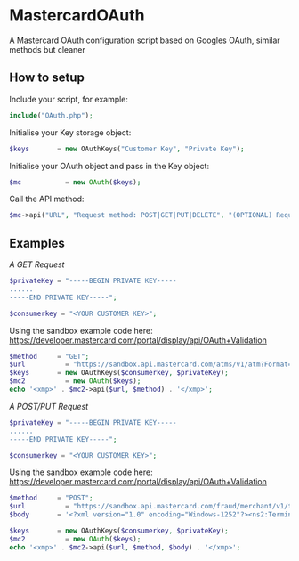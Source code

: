 MastercardOAuth
===============

A Mastercard OAuth configuration script based on Googles OAuth, similar methods but cleaner


How to setup
------------

Include your script, for example:
```php
include("OAuth.php"); 
```

Initialise your Key storage object:
```php
$keys 		= new OAuthKeys("Customer Key", "Private Key");
```
Initialise your OAuth object and pass in the Key object:
```php
$mc 		  = new OAuth($keys);
```
Call the API method:
```php
$mc->api("URL", "Request method: POST|GET|PUT|DELETE", "(OPTIONAL) Request Body (used in PUT and POST Requests)")
```

Examples
--------

*A GET Request*
```php
$privateKey = "-----BEGIN PRIVATE KEY-----
......
-----END PRIVATE KEY-----";

$consumerkey = "<YOUR CUSTOMER KEY>";
```
Using the sandbox example code here:
https://developer.mastercard.com/portal/display/api/OAuth+Validation

```php
$method 	= "GET";
$url 		  = "https://sandbox.api.mastercard.com/atms/v1/atm?Format=XML&PageOffset=0&PageLength=10&AddressLine1=70%20Main%20St&PostalCode=63366&Country=USA";
$keys 		= new OAuthKeys($consumerkey, $privateKey);
$mc2 		  = new OAuth($keys);
echo '<xmp>' . $mc2->api($url, $method) . '</xmp>';
```


*A POST/PUT Request*

```php
$privateKey = "-----BEGIN PRIVATE KEY-----
......
-----END PRIVATE KEY-----";

$consumerkey = "<YOUR CUSTOMER KEY>";
```

Using the sandbox example code here:
https://developer.mastercard.com/portal/display/api/OAuth+Validation

```php
$method 	= "POST";
$url 		  = "https://sandbox.api.mastercard.com/fraud/merchant/v1/termination-inquiry?Format=XML&PageLength=10&PageOffset=0";
$body 		= '<?xml version="1.0" encoding="Windows-1252"?><ns2:TerminationInquiryRequest xmlns:ns2="http://mastercard.com/termination"><AcquirerId>1996</AcquirerId><TransactionReferenceNumber>1</TransactionReferenceNumber><Merchant><Name>TEST</Name><DoingBusinessAsName>TEST</DoingBusinessAsName><PhoneNumber>5555555555</PhoneNumber><NationalTaxId>1234567890</NationalTaxId><Address><Line1>5555 Test Lane</Line1><City>TEST</City><CountrySubdivision>XX</CountrySubdivision><PostalCode>12345</PostalCode><Country>USA</Country></Address><Principal><FirstName>John</FirstName><LastName>Smith</LastName><NationalId>1234567890</NationalId><PhoneNumber>5555555555</PhoneNumber><Address><Line1>5555 Test Lane</Line1><City>TEST</City><CountrySubdivision>XX</CountrySubdivision><PostalCode>12345</PostalCode><Country>USA</Country></Address><DriversLicense><Number>1234567890</Number><CountrySubdivision>XX</CountrySubdivision></DriversLicense></Principal></Merchant></ns2:TerminationInquiryRequest>';

$keys 		= new OAuthKeys($consumerkey, $privateKey);
$mc2 		  = new OAuth($keys);
echo '<xmp>' . $mc2->api($url, $method, $body) . '</xmp>';
```
